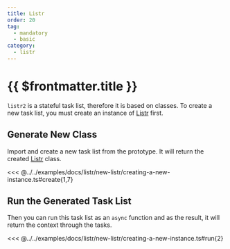 ```yaml
---
title: Listr
order: 20
tag:
  - mandatory
  - basic
category:
  - listr
---
```


# {{ $frontmatter.title }}

`listr2` is a stateful task list, therefore it is based on classes. To create a new task list, you must create an instance of [Listr](/api/listr2/classes/Listr.html) first.

<!-- more -->

## Generate New Class

Import and create a new task list from the prototype. It will return the created [Listr](/api/listr2/classes/Listr.html) class.

<<< @../../examples/docs/listr/new-listr/creating-a-new-instance.ts#create{1,7}

## Run the Generated Task List

Then you can run this task list as an `async` function and as the result, it will return the context through the tasks.

<<< @../../examples/docs/listr/new-listr/creating-a-new-instance.ts#run{2}
